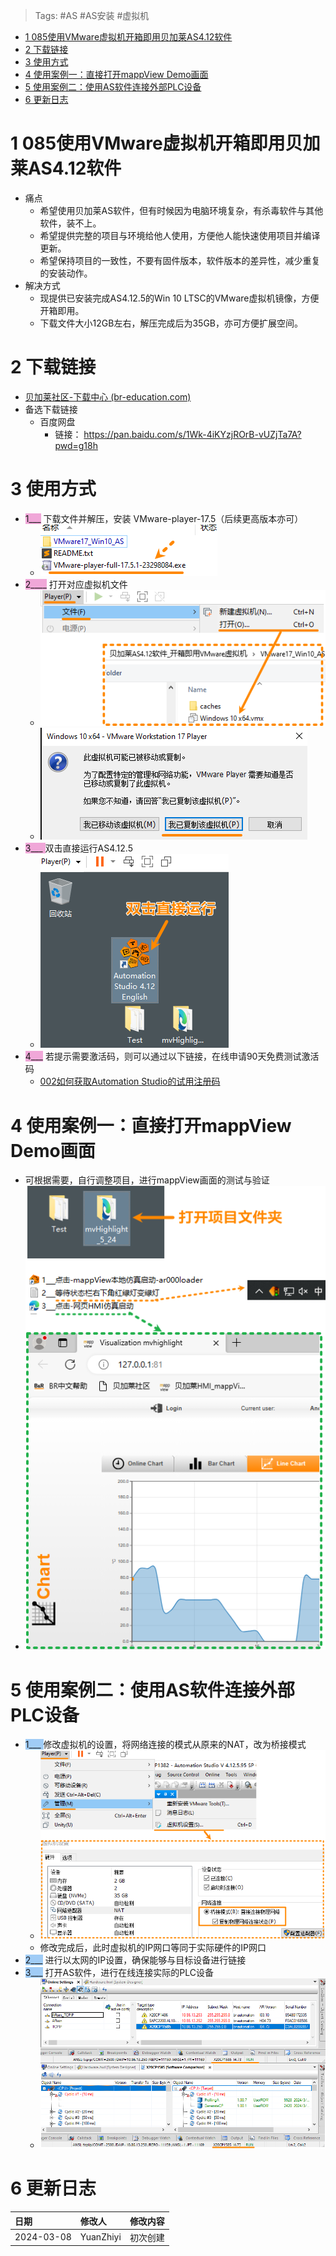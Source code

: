 > Tags: #AS #AS安装 #虚拟机

- [1 085使用VMware虚拟机开箱即用贝加莱AS4.12软件](#1%20085%E4%BD%BF%E7%94%A8VMware%E8%99%9A%E6%8B%9F%E6%9C%BA%E5%BC%80%E7%AE%B1%E5%8D%B3%E7%94%A8%E8%B4%9D%E5%8A%A0%E8%8E%B1AS4.12%E8%BD%AF%E4%BB%B6)
- [2 下载链接](#2%20%E4%B8%8B%E8%BD%BD%E9%93%BE%E6%8E%A5)
- [3 使用方式](#3%20%E4%BD%BF%E7%94%A8%E6%96%B9%E5%BC%8F)
- [4 使用案例一：直接打开mappView Demo画面](#4%20%E4%BD%BF%E7%94%A8%E6%A1%88%E4%BE%8B%E4%B8%80%EF%BC%9A%E7%9B%B4%E6%8E%A5%E6%89%93%E5%BC%80mappView%20Demo%E7%94%BB%E9%9D%A2)
- [5 使用案例二：使用AS软件连接外部PLC设备](#5%20%E4%BD%BF%E7%94%A8%E6%A1%88%E4%BE%8B%E4%BA%8C%EF%BC%9A%E4%BD%BF%E7%94%A8AS%E8%BD%AF%E4%BB%B6%E8%BF%9E%E6%8E%A5%E5%A4%96%E9%83%A8PLC%E8%AE%BE%E5%A4%87)
- [6 更新日志](#6%20%E6%9B%B4%E6%96%B0%E6%97%A5%E5%BF%97)

# 1 085使用VMware虚拟机开箱即用贝加莱AS4.12软件

- 痛点
    - 希望使用贝加莱AS软件，但有时候因为电脑环境复杂，有杀毒软件与其他软件，装不上。
    - 希望提供完整的项目与环境给他人使用，方便他人能快速使用项目并编译更新。
    - 希望保持项目的一致性，不要有固件版本，软件版本的差异性，减少重复的安装动作。
- 解决方式
    - 现提供已安装完成AS4.12.5的Win 10 LTSC的VMware虚拟机镜像，方便开箱即用。
    - 下载文件大小12GB左右，解压完成后为35GB，亦可方便扩展空间。

# 2 下载链接

- [贝加莱社区-下载中心 (br-education.com)](https://br-education.com/downloadDis/67)
- 备选下载链接
    - 百度网盘
        - 链接： https://pan.baidu.com/s/1Wk-4iKYzjROrB-vUZjTa7A?pwd=g18h

# 3 使用方式

- <span style="background:#F0A7D8">1___</span> 下载文件并解压，安装 VMware-player-17.5（后续更高版本亦可）
    - ![](FILES/085使用VMware虚拟机开箱即用贝加莱AS4.12软件/image-20240308230620161.png)
- <span style="background:#F0A7D8">2____</span> 打开对应虚拟机文件
    - ![](FILES/085使用VMware虚拟机开箱即用贝加莱AS4.12软件/image-20240308230844980.png)
    - ![](FILES/085使用VMware虚拟机开箱即用贝加莱AS4.12软件/image-20240308231023236.png)
- <span style="background:#F0A7D8">3___ </span>双击直接运行AS4.12.5
    - ![](FILES/085使用VMware虚拟机开箱即用贝加莱AS4.12软件/image-20240308231239226.png)
- <span style="background:#F0A7D8">4___</span> 若提示需要激活码，则可以通过以下链接，在线申请90天免费测试激活码
    - [002如何获取Automation Studio的试用注册码](002如何获取Automation%20Studio的试用注册码.md)

# 4 使用案例一：直接打开mappView Demo画面

- 可根据需要，自行调整项目，进行mappView画面的测试与验证
- ![](FILES/085使用VMware虚拟机开箱即用贝加莱AS4.12软件/image-20240308231853667.png)

# 5 使用案例二：使用AS软件连接外部PLC设备

- <span style="background:#A0CCF6">1___ </span>修改虚拟机的设置，将网络连接的模式从原来的NAT，改为桥接模式
    - ![](FILES/085使用VMware虚拟机开箱即用贝加莱AS4.12软件/image-20240308233203484.png)
    - 修改完成后，此时虚拟机的IP网口等同于实际硬件的IP网口
- <span style="background:#A0CCF6">2___</span> 进行以太网的IP设置，确保能够与目标设备进行链接
- <span style="background:#A0CCF6">3___</span> 打开AS软件，进行在线连接实际的PLC设备
    - ![](FILES/085使用VMware虚拟机开箱即用贝加莱AS4.12软件/image-20240308233429002.png)

# 6 更新日志

| 日期     | 修改人     | 修改内容     |
|:-----|:-----|:-----|
| 2024-03-08     | YuanZhiyi     | 初次创建     |
